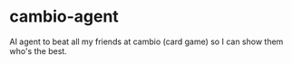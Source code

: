 # cambio-agent
AI agent to beat all my friends at cambio (card game) so I can show them who's the best.

